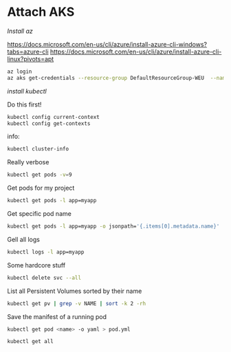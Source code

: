 # Attach AKS

*Install az*

https://docs.microsoft.com/en-us/cli/azure/install-azure-cli-windows?tabs=azure-cli
https://docs.microsoft.com/en-us/cli/azure/install-azure-cli-linux?pivots=apt



```sh
az login
az aks get-credentials --resource-group DefaultResourceGroup-WEU  --name trener
```

*install kubectl*




Do this first!

```sh
kubectl config current-context
kubectl config get-contexts
```

info:
```sh
kubectl cluster-info
```

Really verbose

```sh
kubectl get pods -v=9
```

Get pods for my project

```sh
kubectl get pods -l app=myapp
```

Get specific pod name

```sh
kubectl get pods -l app=myapp -o jsonpath='{.items[0].metadata.name}'
```

Gell all logs

```sh
kubectl logs -l app=myapp
```

Some hardcore stuff

```sh
kubectl delete svc --all
```

List all Persistent Volumes sorted by their name

```sh
kubectl get pv | grep -v NAME | sort -k 2 -rh
```

Save the manifest of a running pod
```sh
kubectl get pod <name> -o yaml > pod.yml

```

```sh
kubectl get all
```
